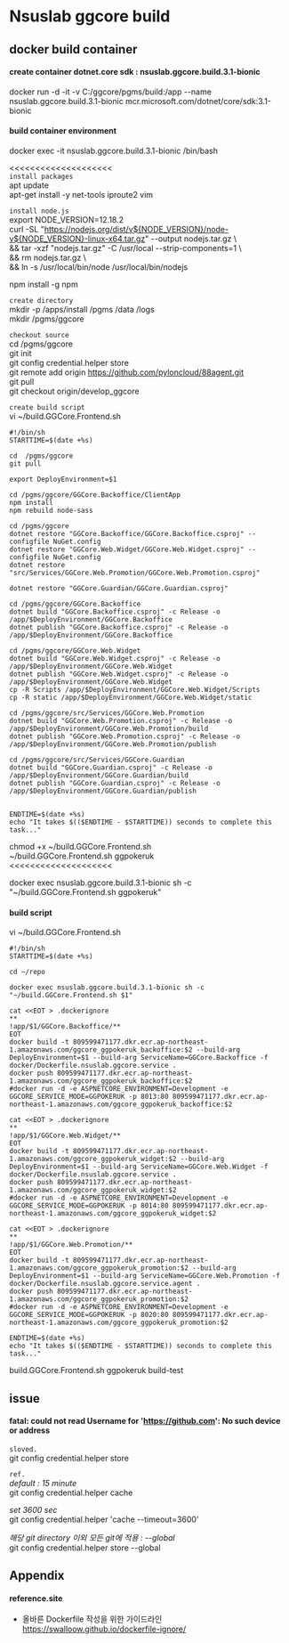# Nsuslab ggcore build 

## docker build container

#### create container dotnet.core sdk : nsuslab.ggcore.build.3.1-bionic
docker run -d -it -v C:/ggcore/pgms/build:/app --name nsuslab.ggcore.build.3.1-bionic mcr.microsoft.com/dotnet/core/sdk:3.1-bionic

#### build container environment 
docker exec -it nsuslab.ggcore.build.3.1-bionic /bin/bash

<<<<<<<<<<<<<<<<<<<<  
`install packages`  
apt update  
apt-get install -y net-tools iproute2 vim  

`install node.js`  
export NODE_VERSION=12.18.2  
curl -SL "https://nodejs.org/dist/v${NODE_VERSION}/node-v${NODE_VERSION}-linux-x64.tar.gz" --output nodejs.tar.gz \  
    && tar -xzf "nodejs.tar.gz" -C /usr/local --strip-components=1 \  
    && rm nodejs.tar.gz \  
    && ln -s /usr/local/bin/node /usr/local/bin/nodejs  

npm install -g npm  

`create directory`  
mkdir -p /apps/install /pgms /data /logs  
mkdir /pgms/ggcore  

`checkout source`  
cd  /pgms/ggcore  
git init  
git config credential.helper store  
git remote add origin https://github.com/pyloncloud/88agent.git  
git pull  
git checkout origin/develop_ggcore  

`create build script`  
vi ~/build.GGCore.Frontend.sh  
```
#!/bin/sh
STARTTIME=$(date +%s)

cd  /pgms/ggcore
git pull

export DeployEnvironment=$1

cd /pgms/ggcore/GGCore.Backoffice/ClientApp
npm install
npm rebuild node-sass

cd /pgms/ggcore
dotnet restore "GGCore.Backoffice/GGCore.Backoffice.csproj" --configfile NuGet.config
dotnet restore "GGCore.Web.Widget/GGCore.Web.Widget.csproj" --configfile NuGet.config
dotnet restore "src/Services/GGCore.Web.Promotion/GGCore.Web.Promotion.csproj"

dotnet restore "GGCore.Guardian/GGCore.Guardian.csproj"

cd /pgms/ggcore/GGCore.Backoffice
dotnet build "GGCore.Backoffice.csproj" -c Release -o /app/$DeployEnvironment/GGCore.Backoffice
dotnet publish "GGCore.Backoffice.csproj" -c Release -o /app/$DeployEnvironment/GGCore.Backoffice

cd /pgms/ggcore/GGCore.Web.Widget
dotnet build "GGCore.Web.Widget.csproj" -c Release -o /app/$DeployEnvironment/GGCore.Web.Widget
dotnet publish "GGCore.Web.Widget.csproj" -c Release -o /app/$DeployEnvironment/GGCore.Web.Widget
cp -R Scripts /app/$DeployEnvironment/GGCore.Web.Widget/Scripts
cp -R static /app/$DeployEnvironment/GGCore.Web.Widget/static

cd /pgms/ggcore/src/Services/GGCore.Web.Promotion
dotnet build "GGCore.Web.Promotion.csproj" -c Release -o /app/$DeployEnvironment/GGCore.Web.Promotion/build
dotnet publish "GGCore.Web.Promotion.csproj" -c Release -o /app/$DeployEnvironment/GGCore.Web.Promotion/publish

cd /pgms/ggcore/src/Services/GGCore.Guardian
dotnet build "GGCore.Guardian.csproj" -c Release -o /app/$DeployEnvironment/GGCore.Guardian/build
dotnet publish "GGCore.Guardian.csproj" -c Release -o /app/$DeployEnvironment/GGCore.Guardian/publish


ENDTIME=$(date +%s)
echo "It takes $(($ENDTIME - $STARTTIME)) seconds to complete this task..."
```
chmod +x ~/build.GGCore.Frontend.sh  
~/build.GGCore.Frontend.sh ggpokeruk  
<<<<<<<<<<<<<<<<<<<<

docker exec nsuslab.ggcore.build.3.1-bionic sh -c "~/build.GGCore.Frontend.sh ggpokeruk"  

#### build script
vi ~/build.GGCore.Frontend.sh  
```
#!/bin/sh
STARTTIME=$(date +%s)

cd ~/repo

docker exec nsuslab.ggcore.build.3.1-bionic sh -c "~/build.GGCore.Frontend.sh $1"

cat <<EOT > .dockerignore
**
!app/$1/GGCore.Backoffice/**
EOT
docker build -t 809599471177.dkr.ecr.ap-northeast-1.amazonaws.com/ggcore_ggpokeruk_backoffice:$2 --build-arg DeployEnvironment=$1 --build-arg ServiceName=GGCore.Backoffice -f docker/Dockerfile.nsuslab.ggcore.service .
docker push 809599471177.dkr.ecr.ap-northeast-1.amazonaws.com/ggcore_ggpokeruk_backoffice:$2
#docker run -d -e ASPNETCORE_ENVIRONMENT=Development -e GGCORE_SERVICE_MODE=GGPOKERUK -p 8013:80 809599471177.dkr.ecr.ap-northeast-1.amazonaws.com/ggcore_ggpokeruk_backoffice:$2

cat <<EOT > .dockerignore
**
!app/$1/GGCore.Web.Widget/**
EOT
docker build -t 809599471177.dkr.ecr.ap-northeast-1.amazonaws.com/ggcore_ggpokeruk_widget:$2 --build-arg DeployEnvironment=$1 --build-arg ServiceName=GGCore.Web.Widget -f docker/Dockerfile.nsuslab.ggcore.service .
docker push 809599471177.dkr.ecr.ap-northeast-1.amazonaws.com/ggcore_ggpokeruk_widget:$2
#docker run -d -e ASPNETCORE_ENVIRONMENT=Development -e GGCORE_SERVICE_MODE=GGPOKERUK -p 8014:80 809599471177.dkr.ecr.ap-northeast-1.amazonaws.com/ggcore_ggpokeruk_widget:$2

cat <<EOT > .dockerignore
**
!app/$1/GGCore.Web.Promotion/**
EOT
docker build -t 809599471177.dkr.ecr.ap-northeast-1.amazonaws.com/ggcore_ggpokeruk_promotion:$2 --build-arg DeployEnvironment=$1 --build-arg ServiceName=GGCore.Web.Promotion -f docker/Dockerfile.nsuslab.ggcore.service.agent .
docker push 809599471177.dkr.ecr.ap-northeast-1.amazonaws.com/ggcore_ggpokeruk_promotion:$2
#docker run -d -e ASPNETCORE_ENVIRONMENT=Development -e GGCORE_SERVICE_MODE=GGPOKERUK -p 8020:80 809599471177.dkr.ecr.ap-northeast-1.amazonaws.com/ggcore_ggpokeruk_promotion:$2

ENDTIME=$(date +%s)
echo "It takes $(($ENDTIME - $STARTTIME)) seconds to complete this task..."
```

build.GGCore.Frontend.sh ggpokeruk build-test  

## issue

#### fatal: could not read Username for 'https://github.com': No such device or address
`sloved.`  
git config credential.helper store

`ref.`  
_default : 15 minute_  
git config credential.helper cache  

_set 3600 sec_  
git config credential.helper 'cache --timeout=3600'  

_해당 git directory 이외 모든 git에 적용 : --global_  
git config credential.helper store --global  

## Appendix

#### reference.site

- 올바른 Dockerfile 작성을 위한 가이드라인  
https://swalloow.github.io/dockerfile-ignore/  
